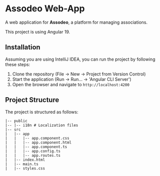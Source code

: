 # Assodeo Web-App

A web application for **Assodeo**, a platform for managing associations.

This project is using Angular 19.

## Installation

Assuming you are using IntelliJ IDEA, you can run the project by following these steps:
1. Clone the repository (File → New → Project from Version Control)
2. Start the application (Run → Run... → 'Angular CLI Server')
3. Open the browser and navigate to `http://localhost:4200`

## Project Structure

The project is structured as follows:

```
|-- public
|-- |-- i18n # Localization files
|-- src
|   |-- app
|   |   |-- app.component.css
|   |   |-- app.component.html
|   |   |-- app.component.ts
|   |   |-- app.config.ts
|   |   |-- app.routes.ts
|   |-- index.html
|   |-- main.ts
|   |-- styles.css
